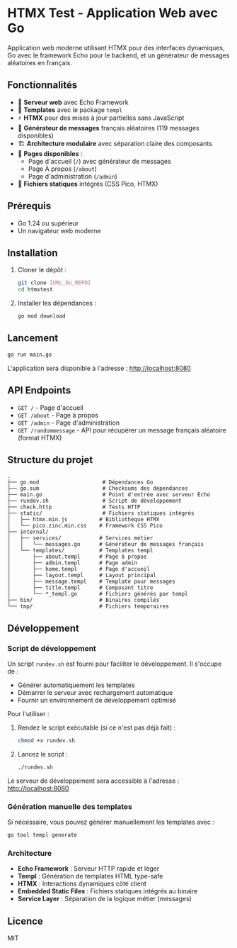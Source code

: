# HTMX Test - Application Web avec Go

Application web moderne utilisant HTMX pour des interfaces dynamiques, Go avec le framework Echo pour le backend, et un générateur de messages aléatoires en français.

## Fonctionnalités

- 🚀 **Serveur web** avec Echo Framework
- 🎨 **Templates** avec le package `templ` 
- ⚡ **HTMX** pour des mises à jour partielles sans JavaScript
- 🎲 **Générateur de messages** français aléatoires (119 messages disponibles)
- 🏗️ **Architecture modulaire** avec séparation claire des composants
- 🎯 **Pages disponibles** :
  - Page d'accueil (`/`) avec générateur de messages
  - Page À propos (`/about`)
  - Page d'administration (`/admin`)
- 📁 **Fichiers statiques** intégrés (CSS Pico, HTMX)

## Prérequis

- Go 1.24 ou supérieur
- Un navigateur web moderne

## Installation

1. Cloner le dépôt :
   ```bash
   git clone [URL_DU_REPO]
   cd htmxtest
   ```

2. Installer les dépendances :
   ```bash
   go mod download
   ```

## Lancement

```bash
go run main.go
```

L'application sera disponible à l'adresse : [http://localhost:8080](http://localhost:8080)

## API Endpoints

- `GET /` - Page d'accueil
- `GET /about` - Page à propos
- `GET /admin` - Page d'administration
- `GET /randommessage` - API pour récupérer un message français aléatoire (format HTMX)

## Structure du projet

```
.
├── go.mod                    # Dépendances Go
├── go.sum                    # Checksums des dépendances
├── main.go                   # Point d'entrée avec serveur Echo
├── rundev.sh                 # Script de développement
├── check.http                # Tests HTTP
├── static/                   # Fichiers statiques intégrés
│   ├── htmx.min.js          # Bibliothèque HTMX
│   └── pico.zinc.min.css    # Framework CSS Pico
├── internal/
│   ├── services/            # Services métier
│   │   └── messages.go      # Générateur de messages français
│   └── templates/           # Templates templ
│       ├── about.templ      # Page à propos
│       ├── admin.templ      # Page admin  
│       ├── home.templ       # Page d'accueil
│       ├── layout.templ     # Layout principal
│       ├── message.templ    # Template pour messages
│       ├── title.templ      # Composant titre
│       └── *_templ.go       # Fichiers générés par templ
├── bin/                     # Binaires compilés
└── tmp/                     # Fichiers temporaires
```

## Développement

### Script de développement

Un script `rundev.sh` est fourni pour faciliter le développement. Il s'occupe de :
- Générer automatiquement les templates
- Démarrer le serveur avec rechargement automatique
- Fournir un environnement de développement optimisé

Pour l'utiliser :

1. Rendez le script exécutable (si ce n'est pas déjà fait) :
   ```bash
   chmod +x rundev.sh
   ```

2. Lancez le script :
   ```bash
   ./rundev.sh
   ```

Le serveur de développement sera accessible à l'adresse : [http://localhost:8080](http://localhost:8080)

### Génération manuelle des templates

Si nécessaire, vous pouvez générer manuellement les templates avec :

```bash
go tool templ generate
```

### Architecture

- **Echo Framework** : Serveur HTTP rapide et léger
- **Templ** : Génération de templates HTML type-safe
- **HTMX** : Interactions dynamiques côté client
- **Embedded Static Files** : Fichiers statiques intégrés au binaire
- **Service Layer** : Séparation de la logique métier (messages)

## Licence

MIT
